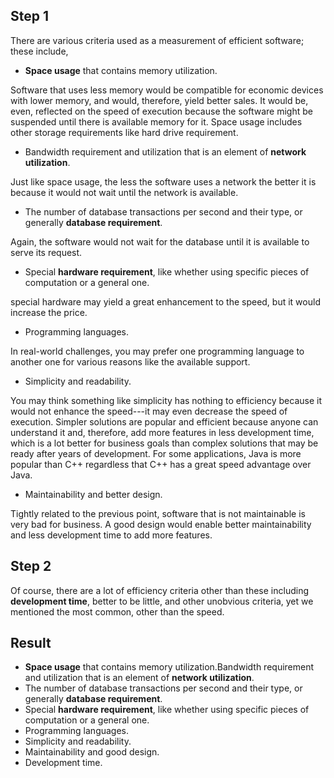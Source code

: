 ## Step 1

There are various criteria used as a measurement of efficient software; these include,
- **Space usage** that contains memory utilization.

Software that uses less memory would be compatible for economic devices with lower memory, and would, therefore, yield better sales. It would be, even, reflected on the speed of execution because the software might be suspended until there is available memory for it. Space usage includes other storage requirements like hard drive requirement.
- Bandwidth requirement and utilization that is an element of **network utilization**.

Just like space usage, the less the software uses a network the better it is because it would not wait until the network is available.
- The number of database transactions per second and their type, or generally **database requirement**.

Again, the software would not wait for the database until it is available to serve its request.
- Special **hardware requirement**, like whether using specific pieces of computation or a general one.

special hardware may yield a great enhancement to the speed, but it would increase the price.
- Programming languages.

In real-world challenges, you may prefer one programming language to another one for various reasons like the available support.
- Simplicity and readability.

You may think something like simplicity has nothing to efficiency because it would not enhance the speed---it may even decrease the speed of execution. Simpler solutions are popular and efficient because anyone can understand it and, therefore, add more features in less development time, which is a lot better for business goals than complex solutions that may be ready after years of development. For some applications, Java is more popular than C++ regardless that C++ has a great speed advantage over Java.
- Maintainability and better design.

Tightly related to the previous point, software that is not maintainable is very bad for business. A good design would enable better maintainability and less development time to add more features.

## Step 2
Of course, there are a lot of efficiency criteria other than these including **development time**, better to be little, and other unobvious criteria, yet we mentioned the most common, other than the speed.

## Result
- **Space usage** that contains memory utilization.Bandwidth requirement and utilization that is an element of **network utilization**.
- The number of database transactions per second and their type, or generally **database requirement**.
- Special **hardware requirement**, like whether using specific pieces of computation or a general one.
- Programming languages.
- Simplicity and readability.
- Maintainability and good design.
- Development time.
